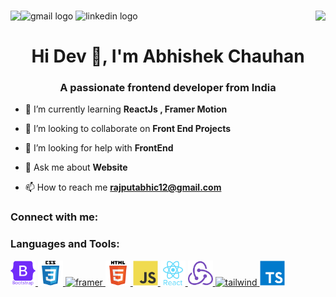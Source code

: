 

###

<img align="right" height="150" src="https://media2.giphy.com/media/v1.Y2lkPTc5MGI3NjExYjVoMWtkYWRuY3hnd3J3OXEwMG0zd3NpNWRyMHpxZW5yaHkzdnB1MyZlcD12MV9pbnRlcm5hbF9naWZfYnlfaWQmY3Q9Zw/plSVSPP7fWzGbX2x37/giphy.gif"  />

###

<img align="left" height="150" src="https://media3.giphy.com/media/v1.Y2lkPTc5MGI3NjExeHRxYmRtcnp4cnhjMXU2MXhyM2FweWR3bHB6NzgzZ3FranpzcGpjMyZlcD12MV9pbnRlcm5hbF9naWZfYnlfaWQmY3Q9Zw/y029AnJtAQhO5Jm9Ed/giphy.gif"  />

###



###

<div align="left">
  <img src="https://img.shields.io/static/v1?message=Gmail&logo=gmail&label=&color=D14836&logoColor=white&labelColor=&style=for-the-badge" height="35" alt="gmail logo"  />
  <img src="https://img.shields.io/static/v1?message=LinkedIn&logo=linkedin&label=&color=0077B5&logoColor=white&labelColor=&style=for-the-badge" height="35" alt="linkedin logo"  />
</div>

###








<h1 align="center">Hi Dev 👀, I'm Abhishek Chauhan</h1>
<h3 align="center">A passionate frontend developer from India</h3>

- 🌱 I’m currently learning **ReactJs , Framer Motion**

- 👯 I’m looking to collaborate on **Front End Projects**

- 🤝 I’m looking for help with **FrontEnd**

- 💬 Ask me about **Website**

- 📫 How to reach me **rajputabhic12@gmail.com**

<h3 align="left">Connect with me:</h3>
<p align="left">
</p>

<h3 align="left">Languages and Tools:</h3>
<p align="left"> <a href="https://getbootstrap.com" target="_blank" rel="noreferrer"> <img src="https://raw.githubusercontent.com/devicons/devicon/master/icons/bootstrap/bootstrap-plain-wordmark.svg" alt="bootstrap" width="40" height="40"/> </a> <a href="https://www.w3schools.com/css/" target="_blank" rel="noreferrer"> <img src="https://raw.githubusercontent.com/devicons/devicon/master/icons/css3/css3-original-wordmark.svg" alt="css3" width="40" height="40"/> </a> <a href="https://www.framer.com/" target="_blank" rel="noreferrer"> <img src="https://www.vectorlogo.zone/logos/framer/framer-icon.svg" alt="framer" width="40" height="40"/> </a> <a href="https://www.w3.org/html/" target="_blank" rel="noreferrer"> <img src="https://raw.githubusercontent.com/devicons/devicon/master/icons/html5/html5-original-wordmark.svg" alt="html5" width="40" height="40"/> </a> <a href="https://developer.mozilla.org/en-US/docs/Web/JavaScript" target="_blank" rel="noreferrer"> <img src="https://raw.githubusercontent.com/devicons/devicon/master/icons/javascript/javascript-original.svg" alt="javascript" width="40" height="40"/> </a> <a href="https://reactjs.org/" target="_blank" rel="noreferrer"> <img src="https://raw.githubusercontent.com/devicons/devicon/master/icons/react/react-original-wordmark.svg" alt="react" width="40" height="40"/> </a> <a href="https://redux.js.org" target="_blank" rel="noreferrer"> <img src="https://raw.githubusercontent.com/devicons/devicon/master/icons/redux/redux-original.svg" alt="redux" width="40" height="40"/> </a> <a href="https://tailwindcss.com/" target="_blank" rel="noreferrer"> <img src="https://www.vectorlogo.zone/logos/tailwindcss/tailwindcss-icon.svg" alt="tailwind" width="40" height="40"/> </a> <a href="https://www.typescriptlang.org/" target="_blank" rel="noreferrer"> <img src="https://raw.githubusercontent.com/devicons/devicon/master/icons/typescript/typescript-original.svg" alt="typescript" width="40" height="40"/> </a> </p>
